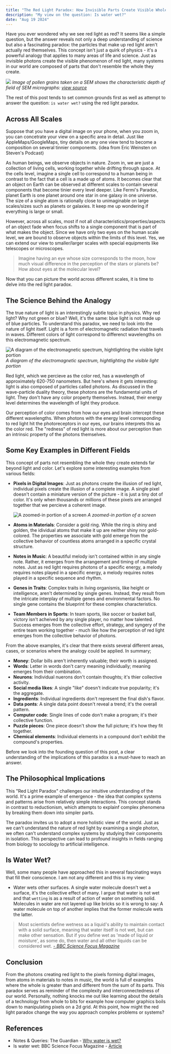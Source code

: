 ```yaml
---
title: "The Red Light Paradox: How Invisible Parts Create Visible Wholes"
description: "My view on the question: Is water wet?"
date: "Aug 19 2024"
---
```


Have you ever wondered why we see red light as red? It seems like a simple
question, but the answer reveals not only a deep understanding of science but
also a fascinating paradox: the particles that make up red light aren't actually
red themselves. This concept isn't just a quirk of physics - it's a powerful
analogy that applies to many areas of life and science. Just as invisible
photons create the visible phenomenon of red light, many systems in our world
are composed of parts that don't resemble the whole they create.

![](https://upload.wikimedia.org/wikipedia/commons/thumb/a/a4/Misc_pollen.jpg/440px-Misc_pollen.jpg)
_Image of pollen grains taken on a SEM shows the characteristic depth of field of SEM micrographs: [view source](https://en.wikipedia.org/wiki/Scanning_electron_microscope?wprov=sfla1)_

 The rest of
this post tends to set common grounds first as well as attempt to answer the
question: `is water wet?` using the red light paradox.

## Across All Scales

Suppose that you have a digital image on your phone, when you zoom in, you can
concetrate your view on a specific area in detail. Just like
AppleMaps/GoogleMaps, tiny details on any one view tend to become a composition
on several tinnier components. (idea from Eric Weinsten on Steven's Podcast)

As human beings, we observe objects in nature. Zoom in, we are just a collection
of living cells, working together while drifting through space. At the cells
level, imagine a single cell to correspond to a human being in contrast to the
fact that a cell is a made up of atoms. It becomes clear that an object on Earth
can be observed at different scales to contain several components that become
tinier every level deeper. Like Fermi's Paradox, planet Earth is one planet
around one star in one galaxy in one universe. The size of a single atom is
rationally close to unimaginable on large scales/sizes such as planets or
galaxies. It keep me up wondering if everything is large or small.

However, across all scales, most if not all characteristics/properties/aspects
of an object fade when focus shifts to a single component that is part of what
makes the object. Since we have only two eyes on the human scale level, we are
bound to observe objects within the limits of this level. Yes, we can extend our
view to smaller/larger scales with special equipments like telescopes or
microscopes.

> Imagine having an eye whose size corresponds to the moon, how much visual
> difference in the perception of the stars or planets be? How about eyes at the
> molecular level?

Now that you can picture the world across different scales, it is time to delve
into the red light paradox.

## The Science Behind the Analogy

The true nature of light is an interestingly subtle topic in physics. Why red
light? Why not green or blue? Well, it's the same: blue light is not made up of
blue particles. To understand this paradox, we need to look into the nature of
light itself. Light is a form of electromagnetic radiation that travels in
waves. Different colors of light correspond to differenct wavelengths on this
electromagnetic spectrum.

![A diagram of the electromagnetic spectrum, hightlighting the visible light portion](https://www.miniphysics.com/wp-content/uploads/2011/07/electromagneticspectrum.jpg)
_A diagram of the electromagnetic spectrum, hightlighting the visible light portion_

Red light, which we percieve as the color red, has a wavelength of approximately
620-750 nanometers. But here's where it gets interesting: light is also composed
of particles called photons. As discussed in the wave-particle duality theory,
these photons are the fundamental units of light. They don't have any color
property themselves. Instead, their energy level determines the wavelength of
light they produce.

Our perception of color comes from how our eyes and brain intercept these
different wavelengths. When photons with the energy level corresponding to red
light hit the photoreceptors in our eyes, our brains interprets this as the
color red. The "redness" of red light is more about our perception than an
intrinsic property of the photons themselves.

## Some Key Examples in Different Fields

This concept of parts not resembling the whole they create extends far beyond
light and color. Let's explore some interesting examples from various fields:

- **Pixels in Digital Images**: Just as photons create the illusion of red
  light, individual pixels create the illusion of a complete image. A single
  pixel doesn't contain a miniature version of the picture - it is just a tiny
  dot of color. It's only when thousands or millions of these pixels are
  arranged together that we percieve a coherent image.

    ![A zoomed-in portion of a screen](https://upload.wikimedia.org/wikipedia/commons/c/c4/ReconstructionsFromPixels.png) _A zoomed-in portion of a screen_

- **Atoms in Materials**: Consider a gold ring. While the ring is shiny and
  golden, the idividual atoms that make it up are neither shiny nor
  gold-colored. The properties we associate with gold emerge from the
  collective behavior of countless atoms arranged in a specific crystal
  structure.
- **Notes in Music**: A beautiful melody isn't contained within in any single
  note. Rather, it emerges from the arrangement and timing of multiple notes.
  Just as red light requires photons of a specific energy, a melody requires
  notes played in a specific energy, a melody requires notes played in a
  specific sequence and rhythm.
- **Genes in Traits**: Complex traits in living organismis, like height or
  intelligence, aren't determined by single genes. Instead, they result from
  the intricate interplay of multiple genes and environmental factors. No
  single gene contains the blueprint for these complex characteristics.
- **Team Members in Sports**: In team sports, like soccer or basket ball,
  victory isn't acheived by any single player, no matter how talented. Success
  emerges from the collective effort, strategy, and syngery of the entire team
  working together - much like how the perception of red light emerges from
  the collective behavior of photons.

From the above examples, it's clear that there exists several different areas,
cases, or scenarios where the analogy could be applied. In summary;

- **Money**: Dollar bills aren't inherently valuable; their worth is assigned.
- **Words**: Letter in words don't carry meaning individually; meaning emerges
  from their combination.
- **Neurons**: Individual nuerons don't contain thoughts; it's thier
  collective activity.
- **Social media likes**: A single "like" doesn't indicate true popularity;
  it's the aggregate.
- **Ingredients**: Individual ingredients don't represent the final dish's
  flavor.
- **Data ponts**: A single data point doesn't reveal a trend; it's the overall
  pattern.
- **Computer code**: Single lines of code don't make a program; it's their
  collective function.
- **Puzzle pieces**: One piece doesn't show the full picture; it's how they
  fit together.
- **Chemical elements**: Individual elements in a compound don't exhibit the
  compound's properties.

Before we look into the founding question of this post, a clear understanding of
the implications of this paradox is a must-have to reach an answer.

## The Philosophical Implications

This "Red Light Paradox" challenges our intuitive understanding of the world.
It's a prime example of emergence - the idea that complex systems and patterns
arise from relatively simple interactions. This concept stands in contrast to
reductionism, which attempts to explainf complex phenomena by breaking them down
into simpler parts.

The paradox invites us to adopt a more holistic view of the world. Just as we
can't understand the nature of red light by examining a single photon, we often
can't understand complex systems by studying their components in isolation. This
perspective can lead to profound insights in fields ranging from biology to
sociology to artificial intelligence.

## Is Water Wet?

Well, some many people have approached this in several fascinating ways that
fill their conscience. I am not any different and this is my view:

- Water wets other surfaces. A single water molecule doesn't wet a surface, it's the
  collective effect of many. I argue that water is not wet and that `wetting`
  is as a result of action of water on something solid. Molecules in water are
  not layered up like bricks so it is wrong to say: A water molecule on top of
  another implies that the former molecule wets the latter.

> Most scientists define wetness as a liquid's ability to maintain contact with
> a solid surface, meaning that water itself is not wet, but can make other
> sensation. But if you define wet as 'made of liquid or moisture', as some do,
> then water and all other liquids can be considered wet.
> [_- BBC Science Focus Magazine_](https://www.sciencefocus.com/science/is-water-wet#:~:text=Most%20scientists%20define%20wetness%20as,liquids%20can%20be%20considered%20wet.)

## Conclusion

From the photons creating red light to the pixels forming digital images, from
atoms in materials to notes in music, the world is full of examples where the
whole is greater than and different from the sum of its parts. This paradox
serves as reminder of the complexity and interconnectedness of our world.
Personally, nothing knocks me out like learning about the details of a
technology from whole to bits for example how computer graphics boils down to
manipulating pixels on a 2d grid. At this point, how might the red light paradox
change the way you approach complex problems or systems?

## References

- Notes & Queries: The Guardian -
  [Why water is wet?](https://www.theguardian.com/notesandqueries/query/0,5753,-1725,00.html)
- Is water wet: BBC Science Focus Magazine -
  [Article](https://www.sciencefocus.com/science/is-water-wet)
